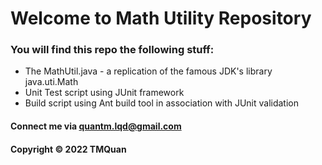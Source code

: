 # Welcome to Math Utility Repository

### You will find this repo the following stuff: 

* The MathUtil.java - a replication of the famous JDK's library java.uti.Math
* Unit Test script using JUnit framework
* Build script using Ant build tool in association with JUnit validation

#### Connect me via quantm.lqd@gmail.com
#### Copyright &#169; 2022 TMQuan
